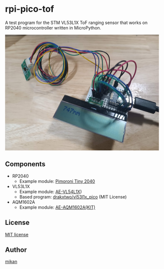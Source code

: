 # rpi-pico-tof

A test program for the STM VL53L1X ToF ranging sensor that works on RP2040 microcontroller written in MicroPython.

![Demo Image](demo.jpg)

## Components

- RP2040
  - Example module: [Pimoroni Tiny 2040](https://shop.pimoroni.com/products/tiny-2040)
- VL53L1X
  - Example module: [AE-VL54L1X](https://akizukidenshi.com/catalog/g/gM-14249/))
  - Based program: [drakxtwo/vl53l1x_pico](https://github.com/drakxtwo/vl53l1x_pico) (MIT License)
- AQM1602A
  - Example module: [AE-AQM1602A(KIT)](https://akizukidenshi.com/catalog/g/gK-08896/)

## License

[MIT license](LICENSE)

## Author

[mikan](https://github.com/mikman)
